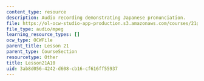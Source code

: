 ```yaml
---
content_type: resource
description: Audio recording demonstrating Japanese pronunciation.
file: https://ol-ocw-studio-app-production.s3.amazonaws.com/courses/21g-504-japanese-iv-spring-2009/3ab8d0564242d608cb16cf616ff55937_Lesson21A10.mp3
file_type: audio/mpeg
learning_resource_types: []
ocw_type: OCWFile
parent_title: Lesson 21
parent_type: CourseSection
resourcetype: Other
title: Lesson21A10
uid: 3ab8d056-4242-d608-cb16-cf616ff55937
---
```

